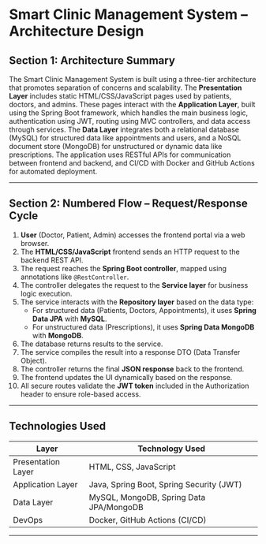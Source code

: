 # Smart Clinic Management System – Architecture Design

## Section 1: Architecture Summary

The Smart Clinic Management System is built using a three-tier architecture that promotes separation of concerns and scalability. The **Presentation Layer** includes static HTML/CSS/JavaScript pages used by patients, doctors, and admins. These pages interact with the **Application Layer**, built using the Spring Boot framework, which handles the main business logic, authentication using JWT, routing using MVC controllers, and data access through services. The **Data Layer** integrates both a relational database (MySQL) for structured data like appointments and users, and a NoSQL document store (MongoDB) for unstructured or dynamic data like prescriptions. The application uses RESTful APIs for communication between frontend and backend, and CI/CD with Docker and GitHub Actions for automated deployment.

---

## Section 2: Numbered Flow – Request/Response Cycle

1. **User** (Doctor, Patient, Admin) accesses the frontend portal via a web browser.
2. The **HTML/CSS/JavaScript** frontend sends an HTTP request to the backend REST API.
3. The request reaches the **Spring Boot controller**, mapped using annotations like `@RestController`.
4. The controller delegates the request to the **Service layer** for business logic execution.
5. The service interacts with the **Repository layer** based on the data type:
   - For structured data (Patients, Doctors, Appointments), it uses **Spring Data JPA** with **MySQL**.
   - For unstructured data (Prescriptions), it uses **Spring Data MongoDB** with **MongoDB**.
6. The database returns results to the service.
7. The service compiles the result into a response DTO (Data Transfer Object).
8. The controller returns the final **JSON response** back to the frontend.
9. The frontend updates the UI dynamically based on the response.
10. All secure routes validate the **JWT token** included in the Authorization header to ensure role-based access.

---

## Technologies Used

| Layer               | Technology Used                          |
|--------------------|-------------------------------------------|
| Presentation Layer | HTML, CSS, JavaScript                     |
| Application Layer  | Java, Spring Boot, Spring Security (JWT) |
| Data Layer         | MySQL, MongoDB, Spring Data JPA/MongoDB  |
| DevOps             | Docker, GitHub Actions (CI/CD)           |

---

